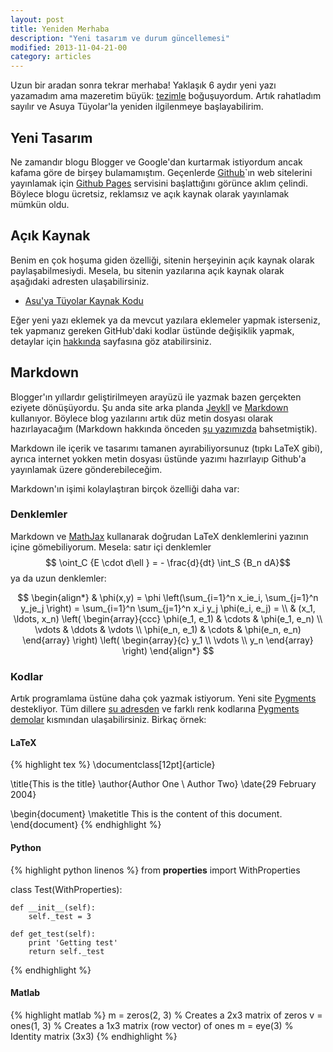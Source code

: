 ```yaml
---
layout: post
title: Yeniden Merhaba
description: "Yeni tasarım ve durum güncellemesi"
modified: 2013-11-04-21-00
category: articles
---
```


Uzun bir aradan sonra tekrar merhaba! Yaklaşık 6 aydır yeni yazı yazamadım ama mazeretim büyük: [tezimle](http://dl.dropboxusercontent.com/u/2490601/Ozan_Thesis.pdf) boğuşuyordum. Artık rahatladım sayılır ve Asuya Tüyolar'la yeniden ilgilenmeye başlayabilirim.

## Yeni Tasarım

Ne zamandır blogu Blogger ve Google'dan kurtarmak istiyordum ancak kafama göre de birşey bulamamıştım. Geçenlerde [Github](http://github.com)`ın web sitelerini yayınlamak için [Github Pages](http://pages.github.com/) servisini başlattığını görünce aklım çelindi. Böylece blogu ücretsiz, reklamsız ve açık kaynak olarak yayınlamak mümkün oldu. 

## Açık Kaynak

Benim en çok hoşuma giden özelliği, sitenin herşeyinin açık kaynak olarak paylaşabilmesiydi. Mesela, bu sitenin yazılarına açık kaynak olarak aşağıdaki adresten ulaşabilirsiniz.

- [Asu'ya Tüyolar Kaynak Kodu](https://github.com/ozank/asuyatuyolar/tree/gh-pages/_posts)

Eğer yeni yazı eklemek ya da mevcut yazılara eklemeler yapmak isterseniz, tek yapmanız gereken GitHub'daki kodlar üstünde değişiklik yapmak, detaylar için [hakkında]({{site.url}}/about) sayfasına göz atabilirsiniz.

## Markdown

Blogger'ın yıllardır geliştirilmeyen arayüzü ile yazmak bazen gerçekten eziyete dönüşüyordu. Şu anda site arka planda [Jeykll](http://jekyllrb.com/) ve [Markdown](https://github.com/adam-p/markdown-here/wiki/Markdown-Cheatsheet) kullanıyor. Böylece blog yazılarını artık düz metin dosyası olarak hazırlayacağım (Markdown hakkında önceden [şu yazımızda]({{site.url}}/2012/06/pandoc-ile-metin-dosyalarn-donusturmek.html) bahsetmiştik). 

Markdown ile içerik ve tasarımı tamanen ayırabiliyorsunuz (tıpkı LaTeX gibi), ayrıca internet yokken metin dosyası üstünde yazımı hazırlayıp Github'a yayınlamak üzere gönderebileceğim.

Markdown'ın işimi kolaylaştıran birçok özelliği daha var:

### Denklemler

Markdown ve [MathJax](http://www.mathjax.org/) kullanarak doğrudan LaTeX denklemlerini yazının içine gömebiliyorum. 
Mesela: satır içi denklemler $$ \oint_C {E \cdot d\ell } = - \frac{d}{dt} \int_S {B_n dA}$$  ya da uzun denklemler:


$$
\begin{align*}
  & \phi(x,y) = \phi \left(\sum_{i=1}^n x_ie_i, \sum_{j=1}^n y_je_j \right)
  = \sum_{i=1}^n \sum_{j=1}^n x_i y_j \phi(e_i, e_j) = \\
  & (x_1, \ldots, x_n) \left( \begin{array}{ccc}
      \phi(e_1, e_1) & \cdots & \phi(e_1, e_n) \\
      \vdots & \ddots & \vdots \\
      \phi(e_n, e_1) & \cdots & \phi(e_n, e_n)
    \end{array} \right)
  \left( \begin{array}{c}
      y_1 \\
      \vdots \\
      y_n
    \end{array} \right)
\end{align*}
$$

### Kodlar

Artık programlama üstüne daha çok yazmak istiyorum. Yeni site [Pygments](http://pygments.org/) destekliyor. Tüm dillere [su adresden](http://pygments.org/languages/)  ve 
farklı renk kodlarına [Pygments demolar](http://pygments.org/demo/) kısmından ulaşabilirsiniz. Birkaç örnek:

#### LaTeX

{% highlight tex %}
\documentclass[12pt]{article}

\title{This is the title}
\author{Author One \\ Author Two}
\date{29 February 2004}

\begin{document}
\maketitle
This is the content of this document.
\end{document} 
{% endhighlight %}


#### Python

{% highlight python linenos %}
from __properties__ import WithProperties

class Test(WithProperties):

    def __init__(self):
        self._test = 3

    def get_test(self):
        print 'Getting test'
        return self._test
{% endhighlight %}

#### Matlab

{% highlight matlab %}
m = zeros(2, 3)   % Creates a 2x3 matrix of zeros
v = ones(1, 3)    % Creates a 1x3 matrix (row vector) of ones
m = eye(3)        % Identity matrix (3x3)
{% endhighlight %}
